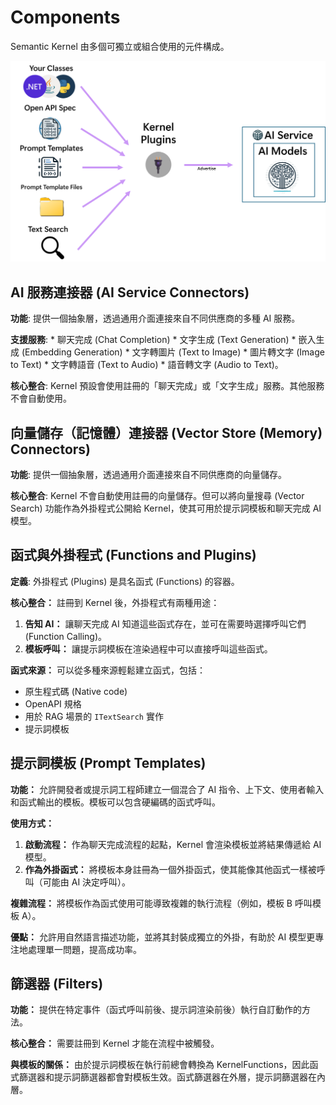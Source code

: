 # Components

Semantic Kernel 由多個可獨立或組合使用的元件構成。

![alt text](image-1.png)

## AI 服務連接器 (AI Service Connectors)

**功能**: 提供一個抽象層，透過通用介面連接來自不同供應商的多種 AI 服務。

**支援服務**: 
    * 聊天完成 (Chat Completion)
    * 文字生成 (Text Generation)
    * 嵌入生成 (Embedding Generation)
    * 文字轉圖片 (Text to Image)
    * 圖片轉文字 (Image to Text)
    * 文字轉語音 (Text to Audio) 
    * 語音轉文字 (Audio to Text)。

**核心整合**: Kernel 預設會使用註冊的「聊天完成」或「文字生成」服務。其他服務不會自動使用。

## 向量儲存（記憶體）連接器 (Vector Store (Memory) Connectors)

**功能**: 提供一個抽象層，透過通用介面連接來自不同供應商的向量儲存。

**核心整合**: Kernel 不會自動使用註冊的向量儲存。但可以將向量搜尋 (Vector Search) 功能作為外掛程式公開給 Kernel，使其可用於提示詞模板和聊天完成 AI 模型。

## 函式與外掛程式 (Functions and Plugins)

**定義**: 外掛程式 (Plugins) 是具名函式 (Functions) 的容器。

**核心整合：** 註冊到 Kernel 後，外掛程式有兩種用途：
1.  **告知 AI：** 讓聊天完成 AI 知道這些函式存在，並可在需要時選擇呼叫它們 (Function Calling)。
2.  **模板呼叫：** 讓提示詞模板在渲染過程中可以直接呼叫這些函式。

**函式來源：** 可以從多種來源輕鬆建立函式，包括：
*   原生程式碼 (Native code)
*   OpenAPI 規格
*   用於 RAG 場景的 `ITextSearch` 實作
*   提示詞模板

## 提示詞模板 (Prompt Templates)

**功能：** 允許開發者或提示詞工程師建立一個混合了 AI 指令、上下文、使用者輸入和函式輸出的模板。模板可以包含硬編碼的函式呼叫。

**使用方式：**
1.  **啟動流程：** 作為聊天完成流程的起點，Kernel 會渲染模板並將結果傳遞給 AI 模型。
2.  **作為外掛函式：** 將模板本身註冊為一個外掛函式，使其能像其他函式一樣被呼叫（可能由 AI 決定呼叫）。

**複雜流程：** 將模板作為函式使用可能導致複雜的執行流程（例如，模板 B 呼叫模板 A）。

**優點：** 允許用自然語言描述功能，並將其封裝成獨立的外掛，有助於 AI 模型更專注地處理單一問題，提高成功率。

## 篩選器 (Filters)

**功能：** 提供在特定事件（函式呼叫前後、提示詞渲染前後）執行自訂動作的方法。

**核心整合：** 需要註冊到 Kernel 才能在流程中被觸發。

**與模板的關係：** 由於提示詞模板在執行前總會轉換為 KernelFunctions，因此函式篩選器和提示詞篩選器都會對模板生效。函式篩選器在外層，提示詞篩選器在內層。


